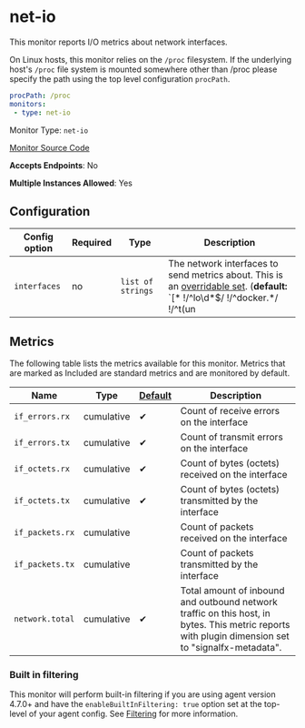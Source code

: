 <!--- GENERATED BY gomplate from scripts/docs/monitor-page.md.tmpl --->

# net-io

This monitor reports I/O metrics about network interfaces.

On Linux hosts, this monitor relies on the `/proc` filesystem.
If the underlying host's `/proc` file system is mounted somewhere other than
/proc please specify the path using the top level configuration `procPath`.

```yaml
procPath: /proc
monitors:
 - type: net-io
```


Monitor Type: `net-io`

[Monitor Source Code](https://github.com/signalfx/signalfx-agent/tree/master/internal/monitors/netio)

**Accepts Endpoints**: No

**Multiple Instances Allowed**: Yes

## Configuration

| Config option | Required | Type | Description |
| --- | --- | --- | --- |
| `interfaces` | no | `list of strings` | The network interfaces to send metrics about. This is an [overridable set](https://docs.signalfx.com/en/latest/integrations/agent/filtering.html#overridable-filters). (**default:** `[* !/^lo\d*$/ !/^docker.*/ !/^t(un|ap)\d*$/ !/^veth.*$/ !/^Loopback*/]`) |




## Metrics

The following table lists the metrics available for this monitor. Metrics that are marked as Included are standard metrics and are monitored by default.

| Name | Type | [Default](https://docs.signalfx.com/en/latest/admin-guide/usage.html#about-custom-bundled-and-high-resolution-metrics) | Description |
| ---  | ---  | ---    | ---         |
| `if_errors.rx` | cumulative | ✔ | Count of receive errors on the interface |
| `if_errors.tx` | cumulative | ✔ | Count of transmit errors on the interface |
| `if_octets.rx` | cumulative | ✔ | Count of bytes (octets) received on the interface |
| `if_octets.tx` | cumulative | ✔ | Count of bytes (octets) transmitted by the interface |
| `if_packets.rx` | cumulative |  | Count of packets received on the interface |
| `if_packets.tx` | cumulative |  | Count of packets transmitted by the interface |
| `network.total` | cumulative | ✔ | Total amount of inbound and outbound network traffic on this host, in bytes.  This metric reports with plugin dimension set to "signalfx-metadata". |



### Built in filtering
This monitor will perform built-in filtering if you are using agent version
4.7.0+ and have the `enableBuiltInFiltering: true` option set at the top-level
of your agent config.  See
[Filtering](https://docs.signalfx.com/en/latest/integrations/agent/filtering.html)
for more information.


